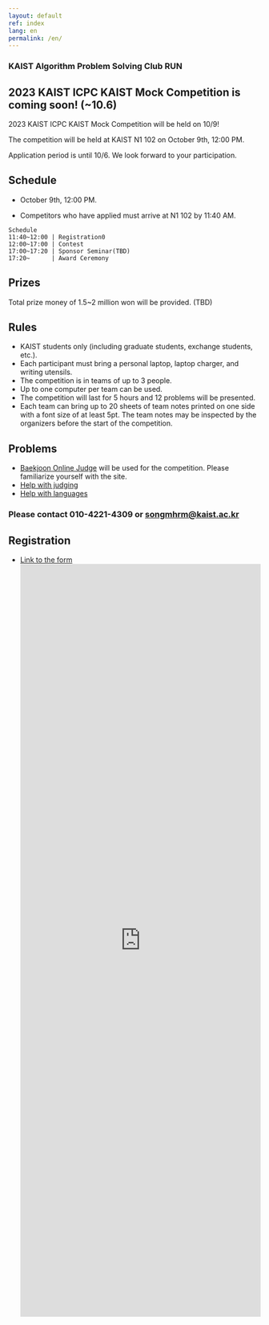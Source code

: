 ```yaml
---
layout: default
ref: index
lang: en
permalink: /en/
---
```


### KAIST Algorithm Problem Solving Club RUN

## 2023 KAIST ICPC KAIST Mock Competition is coming soon! (~10.6)

2023 KAIST ICPC KAIST Mock Competition will be held on 10/9!

The competition will be held at KAIST N1 102 on October 9th, 12:00 PM.

Application period is until 10/6. We look forward to your participation.

## Schedule

- October 9th, 12:00 PM.

- Competitors who have applied must arrive at N1 102 by 11:40 AM.

```
Schedule
11:40~12:00 | Registration0
12:00~17:00 | Contest
17:00~17:20 | Sponsor Seminar(TBD)
17:20~      | Award Ceremony
```

## Prizes

Total prize money of 1.5~2 million won will be provided. (TBD)

## Rules

- KAIST students only (including graduate students, exchange students, etc.).
- Each participant must bring a personal laptop, laptop charger, and writing utensils.
- The competition is in teams of up to 3 people.
- Up to one computer per team can be used.
- The competition will last for 5 hours and 12 problems will be presented.
- Each team can bring up to 20 sheets of team notes printed on one side with a font size of at least 5pt. The team notes may be inspected by the organizers before the start of the competition.

## Problems

- [Baekjoon Online Judge](https://www.acmicpc.net/) will be used for the competition. Please familiarize yourself with the site.
- [Help with judging](https://www.acmicpc.net/help/judge)
- [Help with languages](https://www.acmicpc.net/help/language)

### Please contact 010-4221-4309 or songmhrm@kaist.ac.kr

## Registration

- [Link to the form](https://forms.gle/Z3pkK9dukfrPvaX5A)
  <iframe src="https://forms.gle/Z3pkK9dukfrPvaX5A" frameborder="0" width="100%" height="1500px"></iframe>
